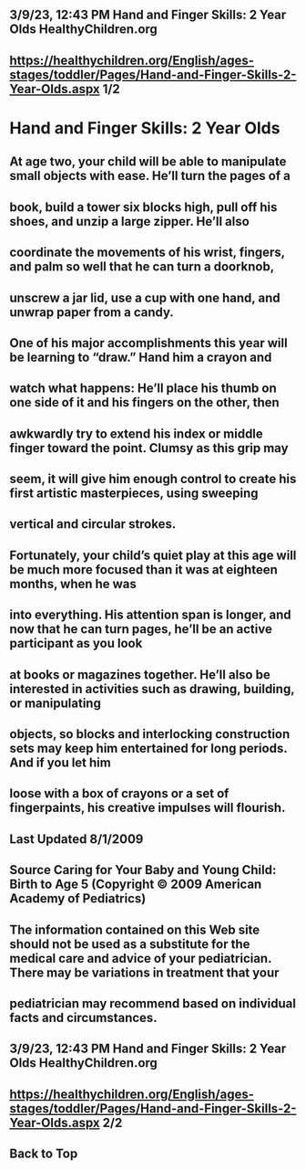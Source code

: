 ## 3/9/23, 12:43 PM Hand and Finger Skills: 2 Year Olds HealthyChildren.org 

## https://healthychildren.org/English/ages-stages/toddler/Pages/Hand-and-Finger-Skills-2-Year-Olds.aspx 1/2 

# Hand and Finger Skills: 2 Year Olds 

## At age two, your child will be able to manipulate small objects with ease. He’ll turn the pages of a 

## book, build a tower six blocks high, pull off his shoes, and unzip a large zipper. He’ll also 

## coordinate the movements of his wrist, fingers, and palm so well that he can turn a doorknob, 

## unscrew a jar lid, use a cup with one hand, and unwrap paper from a candy. 

## One of his major accomplishments this year will be learning to “draw.” Hand him a crayon and 

## watch what happens: He’ll place his thumb on one side of it and his fingers on the other, then 

## awkwardly try to extend his index or middle finger toward the point. Clumsy as this grip may 

## seem, it will give him enough control to create his first artistic masterpieces, using sweeping 

## vertical and circular strokes. 

## Fortunately, your child’s quiet play at this age will be much more focused than it was at eighteen months, when he was 

## into everything. His attention span is longer, and now that he can turn pages, he’ll be an active participant as you look 

## at books or magazines together. He’ll also be interested in activities such as drawing, building, or manipulating 

## objects, so blocks and interlocking construction sets may keep him entertained for long periods. And if you let him 

## loose with a box of crayons or a set of fingerpaints, his creative impulses will flourish. 

## Last Updated 8/1/2009 

## Source Caring for Your Baby and Young Child: Birth to Age 5 (Copyright © 2009 American Academy of Pediatrics) 

## The information contained on this Web site should not be used as a substitute for the medical care and advice of your pediatrician. There may be variations in treatment that your 

## pediatrician may recommend based on individual facts and circumstances. 


## 3/9/23, 12:43 PM Hand and Finger Skills: 2 Year Olds HealthyChildren.org 

## https://healthychildren.org/English/ages-stages/toddler/Pages/Hand-and-Finger-Skills-2-Year-Olds.aspx 2/2 

## Back to Top 



